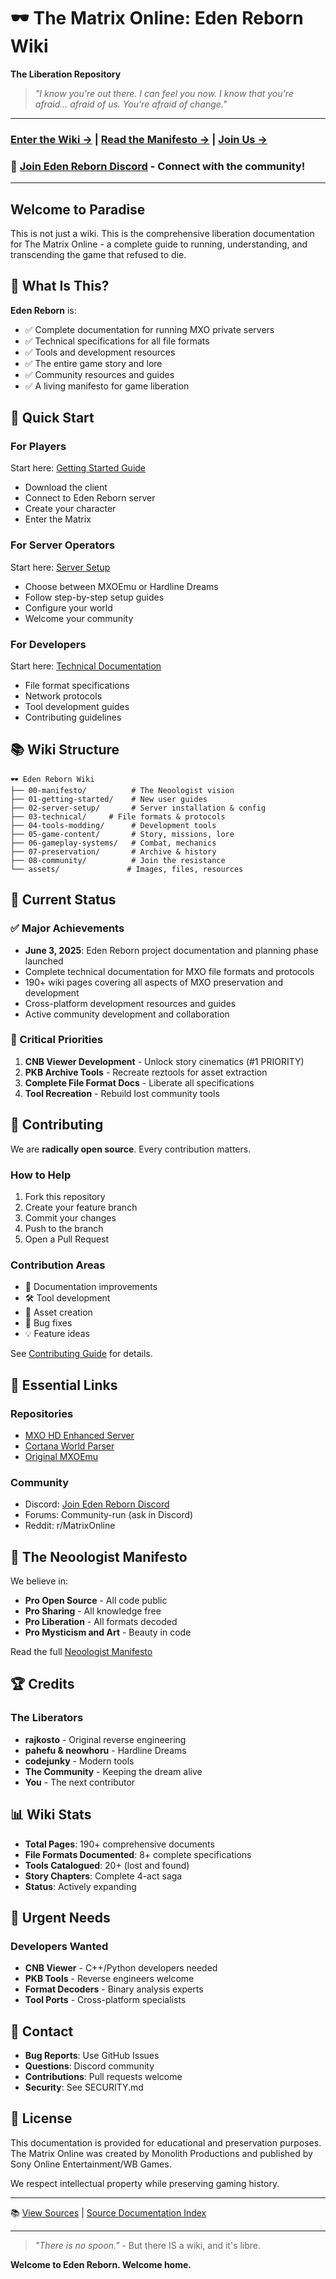 # 🕶️ The Matrix Online: Eden Reborn Wiki
**The Liberation Repository**

> *"I know you're out there. I can feel you now. I know that you're afraid... afraid of us. You're afraid of change."*

---

### [Enter the Wiki →](index.md) | [Read the Manifesto →](00-manifesto/neoologist-manifesto.md) | [Join Us →](08-community/join-the-resistance.md)

### 🔗 **[Join Eden Reborn Discord](https://discord.gg/3QXTAGB9)** - Connect with the community!

---

## Welcome to Paradise

This is not just a wiki. This is the comprehensive liberation documentation for The Matrix Online - a complete guide to running, understanding, and transcending the game that refused to die.

## 🌟 What Is This?

**Eden Reborn** is:
- ✅ Complete documentation for running MXO private servers
- ✅ Technical specifications for all file formats
- ✅ Tools and development resources
- ✅ The entire game story and lore
- ✅ Community resources and guides
- ✅ A living manifesto for game liberation

## 🚀 Quick Start

### For Players
Start here: [Getting Started Guide](01-getting-started/index.md)
- Download the client
- Connect to Eden Reborn server
- Create your character
- Enter the Matrix

### For Server Operators
Start here: [Server Setup](02-server-setup/index.md)
- Choose between MXOEmu or Hardline Dreams
- Follow step-by-step setup guides
- Configure your world
- Welcome your community

### For Developers
Start here: [Technical Documentation](03-technical/index.md)
- File format specifications
- Network protocols
- Tool development guides
- Contributing guidelines

## 📚 Wiki Structure

```
🕶️ Eden Reborn Wiki
├── 00-manifesto/          # The Neoologist vision
├── 01-getting-started/    # New user guides
├── 02-server-setup/       # Server installation & config
├── 03-technical/     # File formats & protocols
├── 04-tools-modding/      # Development tools
├── 05-game-content/       # Story, missions, lore
├── 06-gameplay-systems/   # Combat, mechanics
├── 07-preservation/       # Archive & history
├── 08-community/          # Join the resistance
└── assets/               # Images, files, resources
```

## 🎯 Current Status

### ✅ Major Achievements
- **June 3, 2025**: Eden Reborn project documentation and planning phase launched
- Complete technical documentation for MXO file formats and protocols  
- 190+ wiki pages covering all aspects of MXO preservation and development
- Cross-platform development resources and guides
- Active community development and collaboration

### 🔴 Critical Priorities
1. **CNB Viewer Development** - Unlock story cinematics (#1 PRIORITY)
2. **PKB Archive Tools** - Recreate reztools for asset extraction
3. **Complete File Format Docs** - Liberate all specifications
4. **Tool Recreation** - Rebuild lost community tools

## 🤝 Contributing

We are **radically open source**. Every contribution matters.

### How to Help
1. Fork this repository
2. Create your feature branch
3. Commit your changes
4. Push to the branch
5. Open a Pull Request

### Contribution Areas
- 📝 Documentation improvements
- 🛠️ Tool development
- 🎨 Asset creation
- 🐛 Bug fixes
- 💡 Feature ideas

See [Contributing Guide](08-community/contribute.md) for details.

## 🔗 Essential Links

### Repositories
- [MXO HD Enhanced Server](https://github.com/hdneo/mxo-hd)
- [Cortana World Parser](https://github.com/hdneo/cortana-python)
- [Original MXOEmu](https://github.com/rajkosto/mxoemu)

### Community
- Discord: [Join Eden Reborn Discord](https://discord.gg/3QXTAGB9)
- Forums: Community-run (ask in Discord)
- Reddit: r/MatrixOnline

## 📖 The Neoologist Manifesto

We believe in:
- **Pro Open Source** - All code public
- **Pro Sharing** - All knowledge free
- **Pro Liberation** - All formats decoded
- **Pro Mysticism and Art** - Beauty in code

Read the full [Neoologist Manifesto](00-manifesto/neoologist-manifesto.md)

## 🏆 Credits

### The Liberators
- **rajkosto** - Original reverse engineering
- **pahefu & neowhoru** - Hardline Dreams
- **codejunky** - Modern tools
- **The Community** - Keeping the dream alive
- **You** - The next contributor

## 📊 Wiki Stats

- **Total Pages**: 190+ comprehensive documents
- **File Formats Documented**: 8+ complete specifications  
- **Tools Catalogued**: 20+ (lost and found)
- **Story Chapters**: Complete 4-act saga
- **Status**: Actively expanding

## 🚨 Urgent Needs

### Developers Wanted
- **CNB Viewer** - C++/Python developers needed
- **PKB Tools** - Reverse engineers welcome
- **Format Decoders** - Binary analysis experts
- **Tool Ports** - Cross-platform specialists

## 💬 Contact

- **Bug Reports**: Use GitHub Issues
- **Questions**: Discord community
- **Contributions**: Pull requests welcome
- **Security**: See SECURITY.md

## 📜 License

This documentation is provided for educational and preservation purposes. The Matrix Online was created by Monolith Productions and published by Sony Online Entertainment/WB Games.

We respect intellectual property while preserving gaming history.

---

📚 [View Sources](sources/README-sources.md) | [Source Documentation Index](sources/index.md)

---

> *"There is no spoon."* - But there IS a wiki, and it's libre.

**Welcome to Eden Reborn. Welcome home.**